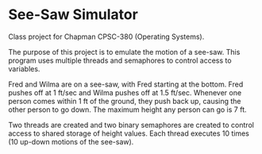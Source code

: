 # See-Saw Simulator

Class project for Chapman CPSC-380 (Operating Systems).

The purpose of this project is to emulate the motion of a see-saw.
This program uses multiple threads and semaphores to control access to variables.

Fred and Wilma are on a see-saw, with Fred starting at the bottom.
Fred pushes off at 1 ft/sec and Wilma pushes off at 1.5 ft/sec.
Whenever one person comes within 1 ft of the ground, they push back up, causing the other person to go down.
The maximum height any person can go is 7 ft.

Two threads are created and two binary semaphores are created to control access to shared storage of height values.
Each thread executes 10 times (10 up-down motions of the see-saw).
